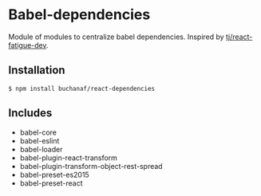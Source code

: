 
# Babel-dependencies

Module of modules to centralize babel dependencies. Inspired by [tj/react-fatigue-dev](https://github.com/tj/react-fatigue-dev).

## Installation

```
$ npm install buchanaf/react-dependencies
```

## Includes

- babel-core
- babel-eslint
- babel-loader
- babel-plugin-react-transform
- babel-plugin-transform-object-rest-spread
- babel-preset-es2015
- babel-preset-react